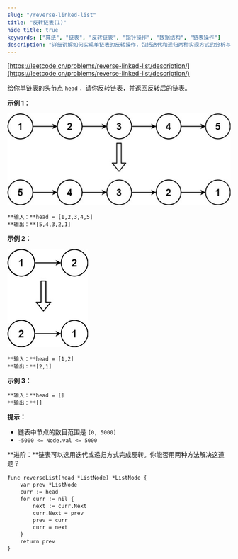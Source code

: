 ```yaml
---
slug: "/reverse-linked-list"
title: "反转链表(1)"
hide_title: true
keywords: ["算法", "链表", "反转链表", "指针操作", "数据结构", "链表操作"]
description: "详细讲解如何实现单链表的反转操作，包括迭代和递归两种实现方式的分析与比较"
---
```


[https://leetcode.cn/problems/reverse-linked-list/description/](https://leetcode.cn/problems/reverse-linked-list/description/)

给你单链表的头节点 `head` ，请你反转链表，并返回反转后的链表。

  

**示例 1：**

![](/attachments/rev1ex1.jpg)

```
**输入：**head = [1,2,3,4,5]
**输出：**[5,4,3,2,1]

```

**示例 2：**

![](/attachments/rev1ex2.jpg)

```
**输入：**head = [1,2]
**输出：**[2,1]

```

**示例 3：**

```
**输入：**head = []
**输出：**[]

```

  

**提示：**

*   链表中节点的数目范围是 `[0, 5000]`
*   `-5000 <= Node.val <= 5000`

  

**进阶：**链表可以选用迭代或递归方式完成反转。你能否用两种方法解决这道题？

```
func reverseList(head *ListNode) *ListNode {
    var prev *ListNode
    curr := head
    for curr != nil {
        next := curr.Next
        curr.Next = prev
        prev = curr
        curr = next
    }
    return prev
}
```